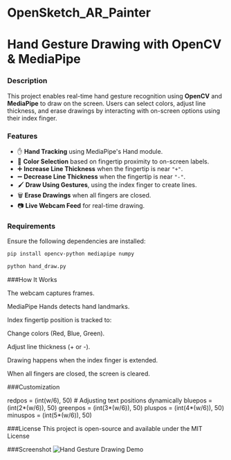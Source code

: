 # OpenSketch_AR_Painter
# Hand Gesture Drawing with OpenCV & MediaPipe

### Description
This project enables real-time hand gesture recognition using **OpenCV** and **MediaPipe** to draw on the screen. Users can select colors, adjust line thickness, and erase drawings by interacting with on-screen options using their index finger.

### Features
- ✋ **Hand Tracking** using MediaPipe's Hand module.
- 🎨 **Color Selection** based on fingertip proximity to on-screen labels.
- ➕ **Increase Line Thickness** when the fingertip is near `"+"`.
- ➖ **Decrease Line Thickness** when the fingertip is near `"-"`.
- 🖌️ **Draw Using Gestures**, using the index finger to create lines.
- 🗑️ **Erase Drawings** when all fingers are closed.
- 📷 **Live Webcam Feed** for real-time drawing.

### Requirements
Ensure the following dependencies are installed:
```bash
pip install opencv-python mediapipe numpy

python hand_draw.py

```

###How It Works

The webcam captures frames.

MediaPipe Hands detects hand landmarks.

Index fingertip position is tracked to:

Change colors (Red, Blue, Green).

Adjust line thickness (+ or -).

Drawing happens when the index finger is extended.

When all fingers are closed, the screen is cleared.

###Customization

redpos = (int(w/6), 50)   # Adjusting text positions dynamically
bluepos = (int(2*(w/6)), 50)
greenpos = (int(3*(w/6)), 50)
pluspos = (int(4*(w/6)), 50)
minuspos = (int(5*(w/6)), 50)

###License
This project is open-source and available under the MIT License

###Screenshot
![Hand Gesture Drawing Demo](demo_image.jpg)




